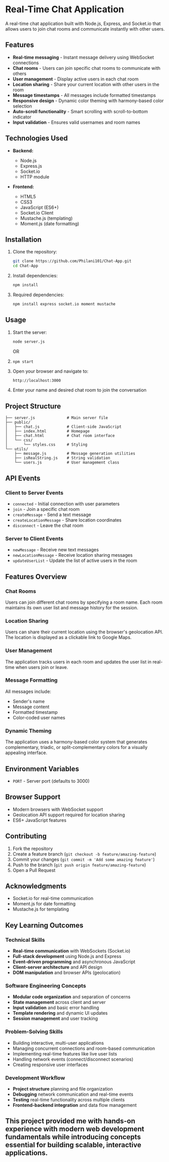 # Real-Time Chat Application

A real-time chat application built with Node.js, Express, and Socket.io that allows users to join chat rooms and communicate instantly with other users.

## Features

- **Real-time messaging** - Instant message delivery using WebSocket connections
- **Chat rooms** - Users can join specific chat rooms to communicate with others
- **User management** - Display active users in each chat room
- **Location sharing** - Share your current location with other users in the room
- **Message timestamps** - All messages include formatted timestamps
- **Responsive design** - Dynamic color theming with harmony-based color selection
- **Auto-scroll functionality** - Smart scrolling with scroll-to-bottom indicator
- **Input validation** - Ensures valid usernames and room names

## Technologies Used

- **Backend:**
  - Node.js
  - Express.js
  - Socket.io
  - HTTP module

- **Frontend:**
  - HTML5
  - CSS3
  - JavaScript (ES6+)
  - Socket.io Client
  - Mustache.js (templating)
  - Moment.js (date formatting)

## Installation

1. Clone the repository:
   ```bash
   git clone https://github.com/Philani101/Chat-App.git
   cd Chat-App
   ```

2. Install dependencies:
   ```bash
   npm install
   ```

3. Required dependencies:
   ```bash
   npm install express socket.io moment mustache
   ```

## Usage

1. Start the server:
   ```bash
   node server.js
   ```
   OR
1. ```bash
   npm start
   ```

2. Open your browser and navigate to:
   ```
   http://localhost:3000
   ```

3. Enter your name and desired chat room to join the conversation

## Project Structure

```
├── server.js              # Main server file
├── public/
│   ├── chat.js            # Client-side JavaScript
│   ├── index.html         # Homepage
│   ├── chat.html          # Chat room interface
│   └── css/
│       └── styles.css     # Styling
└── utils/
    ├── message.js         # Message generation utilities
    ├── isRealString.js    # String validation
    └── users.js           # User management class
```

## API Events

### Client to Server Events

- `connected` - Initial connection with user parameters
- `join` - Join a specific chat room
- `createMessage` - Send a text message
- `createLocationMessage` - Share location coordinates
- `disconnect` - Leave the chat room

### Server to Client Events

- `newMessage` - Receive new text messages
- `newLocationMessage` - Receive location sharing messages
- `updateUserList` - Update the list of active users in the room

## Features Overview

### Chat Rooms
Users can join different chat rooms by specifying a room name. Each room maintains its own user list and message history for the session.

### Location Sharing
Users can share their current location using the browser's geolocation API. The location is displayed as a clickable link to Google Maps.

### User Management
The application tracks users in each room and updates the user list in real-time when users join or leave.

### Message Formatting
All messages include:
- Sender's name
- Message content
- Formatted timestamp
- Color-coded user names

### Dynamic Theming
The application uses a harmony-based color system that generates complementary, triadic, or split-complementary colors for a visually appealing interface.

## Environment Variables

- `PORT` - Server port (defaults to 3000)

## Browser Support

- Modern browsers with WebSocket support
- Geolocation API support required for location sharing
- ES6+ JavaScript features

## Contributing

1. Fork the repository
2. Create a feature branch (`git checkout -b feature/amazing-feature`)
3. Commit your changes (`git commit -m 'Add some amazing feature'`)
4. Push to the branch (`git push origin feature/amazing-feature`)
5. Open a Pull Request



## Acknowledgments

- Socket.io for real-time communication
- Moment.js for date formatting
- Mustache.js for templating

## Key Learning Outcomes

### **Technical Skills**

- **Real-time communication** with WebSockets (Socket.io)
- **Full-stack development** using Node.js and Express
- **Event-driven programming** and asynchronous JavaScript
- **Client-server architecture** and API design
- **DOM manipulation** and browser APIs (geolocation)

### **Software Engineering Concepts**

- **Modular code organization** and separation of concerns
- **State management** across client and server
- **Input validation** and basic error handling
- **Template rendering** and dynamic UI updates
- **Session management** and user tracking

### **Problem-Solving Skills**

- Building interactive, multi-user applications
- Managing concurrent connections and room-based communication
- Implementing real-time features like live user lists
- Handling network events (connect/disconnect scenarios)
- Creating responsive user interfaces

### **Development Workflow**

- **Project structure** planning and file organization
- **Debugging** network communication and real-time events
- **Testing** real-time functionality across multiple clients
- **Frontend-backend integration** and data flow management

This project provided me with hands-on experience with modern web development fundamentals while introducing concepts essential for building scalable, interactive applications.
---
